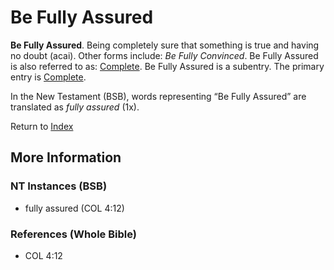 # Be Fully Assured
**Be Fully Assured**. 
Being completely sure that something is true and having no doubt (acai). 
Other forms include: 
*Be Fully Convinced*. 
Be Fully Assured is also referred to as: 
[Complete](Complete.md). 
Be Fully Assured is a subentry. The primary entry is 
[Complete](Complete.md). 




In the New Testament (BSB), words representing “Be Fully Assured” are translated as 
*fully assured* (1x). 


Return to [Index](00-Index.md)

## More Information

### NT Instances (BSB)

* fully assured (COL 4:12)



### References (Whole Bible)

* COL 4:12



